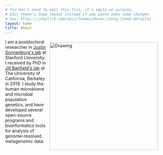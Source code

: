 ```yaml
---
# You don't need to edit this file, it's empty on purpose.
# Edit theme's home layout instead if you wanna make some changes
# See: https://jekyllrb.com/docs/themes/#overriding-theme-defaults
layout: home
title: About
---
```


<img src="{{site.baseurl}}/images/IMG_2173.jpg" alt="Drawing" style="width: 350px; float: right;margin-right: 10px;margin-top: 10px;margin-left: 10px; margin-bottom: 10px;"/>

I am a postdoctoral researcher in [Justin Sonnenburg's lab](https://sonnenburglab.stanford.edu/) at Stanford University. I received by PhD in [Jill Banfield's lab](http://nanogeoscience.berkeley.edu/) at The University of California, Berkeley in 2019. I study the human microbiome and microbial population genetics, and have developed several open-source programs and bioinformatics tools for analysis of genome-resolved metagenomic data.
